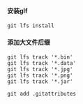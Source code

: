 #### 安装glf
```shell
git lfs install
```
#### 添加大文件后缀
```shell
git lfs track '*.bin'
git lfs track '*.data'
git lfs track '*.jpg'
git lfs track '*.png'
git lfs track '*.jar'

git add .gitattributes
```